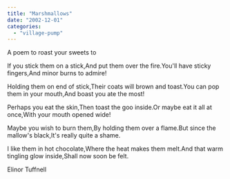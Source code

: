 ```yaml
---
title: "Marshmallows"
date: "2002-12-01"
categories: 
  - "village-pump"
---
```


A poem to roast your sweets to

If you stick them on a stick,And put them over the fire.You'll have sticky fingers,And minor burns to admire!

Holding them on end of stick,Their coats will brown and toast.You can pop them in your mouth,And boast you ate the most!

Perhaps you eat the skin,Then toast the goo inside.Or maybe eat it all at once,With your mouth opened wide!

Maybe you wish to burn them,By holding them over a flame.But since the mallow's black,It's really quite a shame.

I like them in hot chocolate,Where the heat makes them melt.And that warm tingling glow inside,Shall now soon be felt.

Elinor Tuffnell
